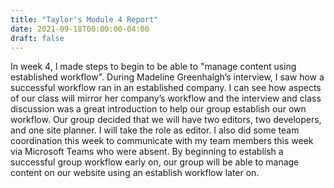 ```yaml
---
title: "Taylor's Module 4 Report"
date: 2021-09-18T00:00:00-04:00
draft: false
---
```


In week 4, I made steps to begin to be able to "manage content using established workflow". During Madeline Greenhalgh’s interview, I saw how a successful workflow ran in an established company. I can see how aspects of our class will mirror her company’s workflow and the interview and class discussion was a great introduction to help our group establish our own workflow. Our group decided that we will have two editors, two developers, and one site planner. I will take the role as editor. I also did some team coordination this week to communicate with my team members this week via Microsoft Teams who were absent. By beginning to establish a successful group workflow early on, our group will be able to manage content on our website using an establish workflow later on.
